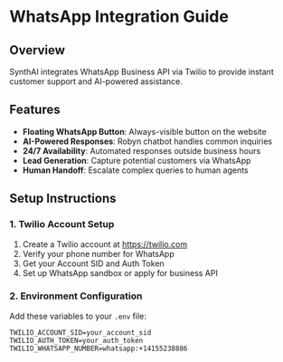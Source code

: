 # WhatsApp Integration Guide

## Overview

SynthAI integrates WhatsApp Business API via Twilio to provide instant customer support and AI-powered assistance.

## Features

- **Floating WhatsApp Button**: Always-visible button on the website
- **AI-Powered Responses**: Robyn chatbot handles common inquiries
- **24/7 Availability**: Automated responses outside business hours
- **Lead Generation**: Capture potential customers via WhatsApp
- **Human Handoff**: Escalate complex queries to human agents

## Setup Instructions

### 1. Twilio Account Setup

1. Create a Twilio account at https://twilio.com
2. Verify your phone number for WhatsApp
3. Get your Account SID and Auth Token
4. Set up WhatsApp sandbox or apply for business API

### 2. Environment Configuration

Add these variables to your `.env` file:

```env
TWILIO_ACCOUNT_SID=your_account_sid
TWILIO_AUTH_TOKEN=your_auth_token
TWILIO_WHATSAPP_NUMBER=whatsapp:+14155238886
